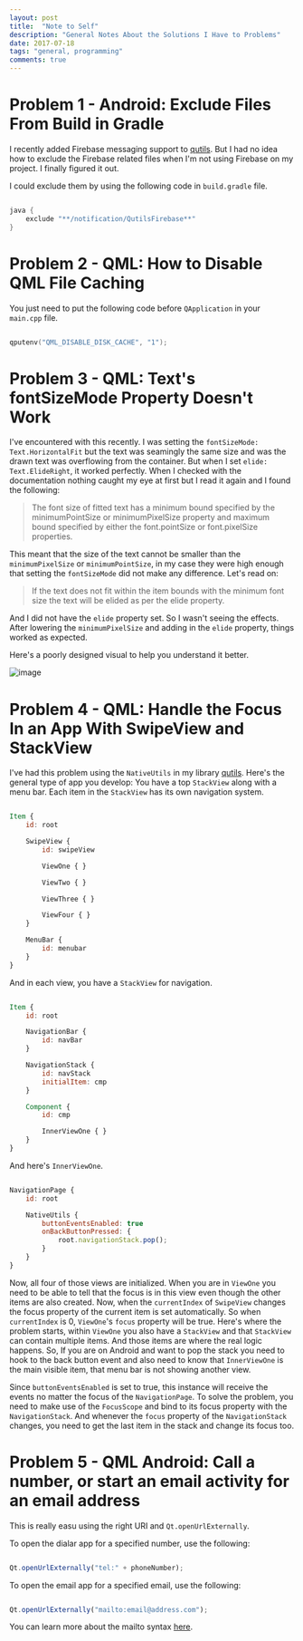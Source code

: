 ```yaml
---
layout: post
title:  "Note to Self"
description: "General Notes About the Solutions I Have to Problems"
date: 2017-07-18
tags: "general, programming"
comments: true
---
```


# Problem 1 - Android: Exclude Files From Build in Gradle

I recently added Firebase messaging support to [qutils](https://github.com/Furkanzmc/qutils). But I had no idea how to exclude the Firebase related files when I'm not using Firebase on my project. I finally figured it out.

I could exclude them by using the following code in `build.gradle` file.

```gradle

java {
    exclude "**/notification/QutilsFirebase**"
}

```


# Problem 2 - QML: How to Disable QML File Caching

You just need to put the following code before `QApplication` in your `main.cpp` file.

```cpp

qputenv("QML_DISABLE_DISK_CACHE", "1");

```

# Problem 3 - QML: Text's fontSizeMode Property Doesn't Work

I've encountered with this recently. I was setting the `fontSizeMode: Text.HorizontalFit` but the text was seamingly the same size and was the drawn text was overflowing from the container. But when I set `elide: Text.ElideRight`, it worked perfectly. When I checked with the documentation nothing caught my eye at first but I read it again and I found the following:

> The font size of fitted text has a minimum bound specified by the minimumPointSize or minimumPixelSize property and maximum bound specified by either the font.pointSize or font.pixelSize properties.

This meant that the size of the text cannot be smaller than the `minimumPixelSize` or `minimumPointSize`, in my case they were high enough that setting the `fontSizeMode` did not make any difference. Let's read on:

> If the text does not fit within the item bounds with the minimum font size the text will be elided as per the elide property.

And I did not have the `elide` property set. So I wasn't seeing the effects. After lowering the `minimumPixelSize` and adding in the `elide` property, things worked as expected.

Here's a poorly designed visual to help you understand it better.

![image](https://drive.google.com/uc?export=download&id=0B2b4SnYRu-h_ZUN1dFl4S3BvRkk)

# Problem 4 - QML: Handle the Focus In an App With SwipeView and StackView

I've had this problem using the `NativeUtils` in my library [qutils](https://github.com/Furkanzmc/qutils). Here's the general type of app you develop: You have a top `StackView` along with a menu bar. Each item in the `StackView` has its own navigation system.

```qml

Item {
    id: root

    SwipeView {
        id: swipeView

        ViewOne { }

        ViewTwo { }

        ViewThree { }

        ViewFour { }
    }

    MenuBar {
        id: menubar
    }
}

```

And in each view, you have a `StackView` for navigation.

```qml

Item {
    id: root

    NavigationBar {
        id: navBar
    }

    NavigationStack {
        id: navStack
        initialItem: cmp
    }

    Component {
        id: cmp

        InnerViewOne { }
    }
}

```

And here's `InnerViewOne`.

```qml

NavigationPage {
    id: root

    NativeUtils {
        buttonEventsEnabled: true
        onBackButtonPressed: {
            root.navigationStack.pop();
        }
    }
}

```

Now, all four of those views are initialized. When you are in `ViewOne` you need to be able to tell that the focus is in this view even though the other items are also created. Now, when the `currentIndex` of `SwipeView` changes the focus property of the current item is set automatically. So when `currentIndex` is 0, `ViewOne`'s `focus` property will be true. Here's where the problem starts, within `ViewOne` you also have a `StackView` and that `StackView` can contain multiple items. And those items are where the real logic happens. So, If you are on Android and want to pop the stack you need to hook to the back button event and also need to know that `InnerViewOne` is the main visible item, that menu bar is not showing another view.

Since `buttonEventsEnabled` is set to true, this instance will receive the events no matter the focus of the `NavigationPage`. To solve the problem, you need to make use of the `FocusScope` and bind to its focus property with the `NavigationStack`. And whenever the `focus` property of the `NavigationStack` changes, you need to get the last item in the stack and change its focus too.

# Problem 5 - QML Android: Call a number, or start an email activity for an email address

This is really easu using the right URI and `Qt.openUrlExternally`.

To open the dialar app for a specified number, use the following:

```qml

Qt.openUrlExternally("tel:" + phoneNumber);

```

To open the email app for a specified email, use the following:

```qml

Qt.openUrlExternally("mailto:email@address.com");

```

You can learn more about the mailto syntax [here](https://www.labnol.org/internet/email/learn-mailto-syntax/6748/).
